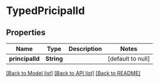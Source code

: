 # TypedPricipalId

## Properties

| Name            | Type       | Description | Notes             |
| --------------- | ---------- | ----------- | ----------------- |
| **principalId** | **String** |             | [default to null] |

[[Back to Model list]](../README.md#documentation-for-models) [[Back to API list]](../README.md#documentation-for-api-endpoints) [[Back to README]](../README.md)
